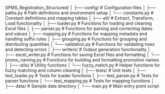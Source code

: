 SPMS_Registration_Structured/
│
├── config/                 # Configuration files
│   ├── paths.py           # Path definitions and environment setup
│   └── constants.py       # Constant definitions and mapping tables
│
├── etl/                    # Extract, Transform, Load functionality
│   ├── loader.py          # Functions for loading and cleaning Excel files
│   ├── parser.py          # Functions for parsing and correcting dates and values
│   ├── mapping.py         # Functions for mapping metadata and handling suffix rules
│   ├── grouping.py        # Functions for grouping and distributing quantities
│   └── validation.py      # Functions for validating rows and detecting errors
│
├── writers/                # Output generation functionality
│   ├── excel_writer.py    # Functions for saving Excel files and formatting
│   └── promo_naming.py    # Functions for building and formatting promotion names
│
├── utils/                  # Utility functions
│   └── fuzzy_match.py     # Helper functions for fuzzy matching and column cleaning
│
├── tests/                  # Unit tests
│   ├── test_loader.py     # Tests for loader functions
│   ├── test_parser.py     # Tests for parser functions
│   └── test_mapping.py    # Tests for mapping functions
│
├── data/                   # Sample data directory
│
└── main.py                 # Main entry point script